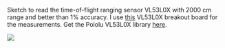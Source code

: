 Sketch to read the time-of-flight ranging sensor VL53L0X with 2000 cm range and better than 1% accuracy. I use [this](https://www.tindie.com/products/onehorse/vl53l0x-time-of-flight-ranging-sensor/) VL53L0X breakout board for the measurements. Get the Pololu VL53L0X library [here](https://github.com/pololu/vl53l0x-arduino).

![](https://d3s5r33r268y59.cloudfront.net/44691/products/thumbs/2016-06-16T03:54:45.593Z-VL53L0X.group2.jpg.2560x2560_q85.jpg)
